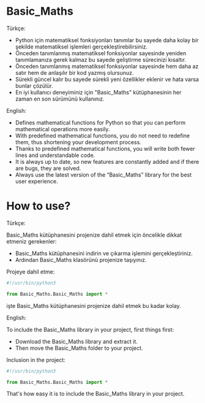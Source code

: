 # Basic_Maths

Türkçe:

* Python için matematiksel fonksiyonları tanımlar bu sayede daha kolay bir şekilde matematiksel işlemleri gerçekleştirebilirsiniz.
* Önceden tanımlanmış matematiksel fonksiyonlar sayesinde yeniden tanımlamanıza gerek kalmaz bu sayede geliştirme sürecinizi kısaltır.
* Önceden tanımlanmış matematiksel fonksiyonlar sayesinde hem daha az satır hem de anlaşılır bir kod yazmış olursunuz.
* Sürekli güncel kalır bu sayede sürekli yeni özellikler eklenir ve hata varsa bunlar çözülür.
* En iyi kullanıcı deneyiminiz için "Basic_Maths" kütüphanesinin her zaman en son sürümünü kullanınız.

English:

* Defines mathematical functions for Python so that you can perform mathematical operations more easily.
* With predefined mathematical functions, you do not need to redefine them, thus shortening your development process.
* Thanks to predefined mathematical functions, you will write both fewer lines and understandable code.
* It is always up to date, so new features are constantly added and if there are bugs, they are solved.
* Always use the latest version of the “Basic_Maths” library for the best user experience.

# How to use?

Türkçe:

Basic_Maths kütüphanesini projenize dahil etmek için öncelikle dikkat etmeniz gerekenler:
* Basic_Maths kütüphanesini indirin ve çıkarma işlemini gerçekleştiriniz.
* Ardından Basic_Maths klasörünü projenize taşıyınız.

Projeye dahil etme:

```Python
#!/usr/bin/python3

from Basic_Maths.Basic_Maths import *
```
işte Basic_Maths kütüphanesini projenize dahil etmek bu kadar kolay.

English:

To include the Basic_Maths library in your project, first things first:
* Download the Basic_Maths library and extract it.
* Then move the Basic_Maths folder to your project.

Inclusion in the project:

```Python
#!/usr/bin/python3

from Basic_Maths.Basic_Maths import *
```
That's how easy it is to include the Basic_Maths library in your project.
